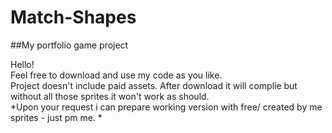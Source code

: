 # Match-Shapes
##My portfolio game project

Hello!  
Feel free to download and use my code as you like.  
Project doesn't include paid assets. After download it will complie but without all those sprites it won't work as should.   
*Upon your request i can prepare working version with free/ created by me sprites - just pm me. *  

